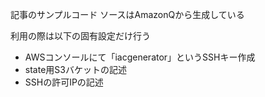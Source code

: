 記事のサンプルコード
ソースはAmazonQから生成している

利用の際は以下の固有設定だけ行う

 - AWSコンソールにて「iacgenerator」というSSHキー作成
 - state用S3バケットの記述
 - SSHの許可IPの記述
